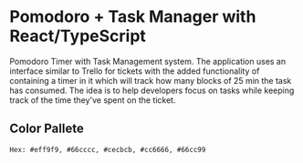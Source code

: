 # Pomodoro + Task Manager with React/TypeScript

Pomodoro Timer with Task Management system. The application uses an interface similar to Trello for tickets with the added functionality of containing a timer in it which will track how many blocks of 25 min the task has consumed. The idea is to help developers focus on tasks while keeping track of the time they've spent on the ticket.

## Color Pallete

    Hex: #eff9f9, #66cccc, #cecbcb, #cc6666, #66cc99
